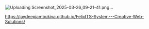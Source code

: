 
![Uploading Screenshot_2025-03-26_09-21-41.png…]()


https://jaydeepjambukiya.github.io/FelixITS-System---Creative-Web-Solutions/
